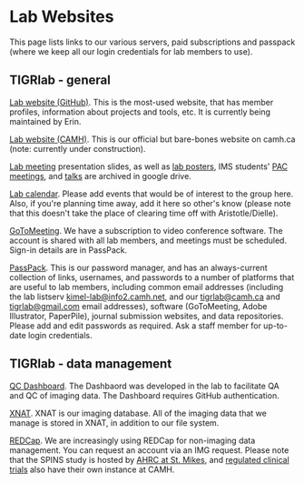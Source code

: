 # Lab Websites

This page lists links to our various servers, paid subscriptions and passpack (where we keep all our login credentials for lab members to use).

## TIGRlab - general

[Lab website (GitHub)](http://imaging-genetics.camh.ca/). This is the most-used website, that has member profiles, information about projects and tools, etc. It is currently being maintained by Erin.

[Lab website (CAMH)](https://www.camh.ca/en/science-and-research/institutes-and-centres/campbell-family-mental-health-research-institute/research-focus-campbell-institute/kimel-family-translational-imaging-genetics-lab). This is our official but bare-bones website on camh.ca (note: currently under construction).

[Lab meeting](https://tinyurl.com/tigr-presentation) presentation slides, as well as [lab posters](https://tinyurl.com/tigr-posters), IMS students' [PAC meetings](https://tinyurl.com/tigr-pac), and [talks](https://tinyurl.com/tigr-talks) are archived in google drive.

[Lab calendar](https://calendar.google.com/calendar/b/1/r?tab=oc&pli=1). Please add events that would be of interest to the group here. Also, if you're planning time away, add it here so other's know (please note that this doesn't take the place of clearing time off with Aristotle/Dielle).

[GoToMeeting](https://www.gotomeeting.com/en-ca). We have a subscription to video conference software. The account is shared with all lab members, and meetings must be scheduled. Sign-in details are in PassPack.

[PassPack](https://www.passpack.com/online/). This is our password manager, and has an always-current collection of links, usernames, and passwords to a number of platforms that are useful to lab members, including common email addresses (including the lab listserv kimel-lab@info2.camh.net, and our tigrlab@camh.ca and tigrlab@gmail.com email addresses), software (GoToMeeting, Adobe Illustrator, PaperPile), journal submission websites, and data repositories. Please add and edit passwords as required. Ask a staff member for up-to-date login credentials.

## TIGRlab - data management

[QC Dashboard](https://srv-dashboard.camhres.ca). The Dashbaord was developed in the lab to facilitate QA and QC of imaging data. The Dashboard requires GitHub authentication.

[XNAT](https://xnat.camh.ca/xnat). XNAT is our imaging database. All of the imaging data that we manage is stored in XNAT, in addition to our file system.

[REDCap](https://edc.camhx.ca/redcap/). We are increasingly using REDCap for non-imaging data management. You can request an account via an IMG request. Please note that the SPINS study is hosted by [AHRC at St. Mikes](https://redcap.smh.ca/redcap/), and [regulated clinical trials](https://redcap.camhx.ca/redcap/index.php?action=myprojects) also have their own instance at CAMH.

